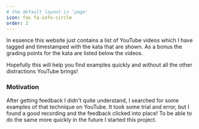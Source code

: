 ```yaml
---
# the default layout is 'page'
icon: fas fa-info-circle
order: 2
---
```


In essence this website just contains a list of YouTube videos which I have tagged and timestamped with the kata that are shown. As a bonus the grading points for the kata are listed below the videos.

Hopefully this will help you find examples quickly and without all the other distractions YouTube brings!


### Motivation
After getting feedback I didn't quite understand, I searched for some examples of that technique on YouTube. It took some trial and error, but I found a good recording and the feedback clicked into place! To be able to do the same more quickly in the future I started this project.

